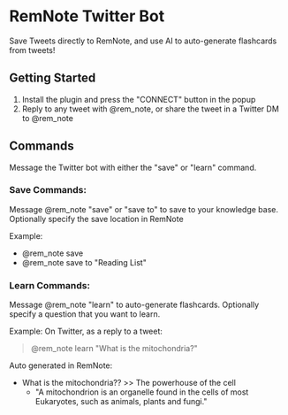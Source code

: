 # RemNote Twitter Bot

Save Tweets directly to RemNote, and use AI to auto-generate flashcards from tweets!

## Getting Started

1. Install the plugin and press the "CONNECT" button in the popup
2. Reply to any tweet with @rem_note, or share the tweet in a Twitter DM to @rem_note

## Commands

Message the Twitter bot with either the "save" or "learn" command.

### Save Commands:

Message @rem_note "save" or "save to" to save to your knowledge base. Optionally specify the save location in RemNote

Example:

- @rem_note save
- @rem_note save to "Reading List"

### Learn Commands:

Message @rem_note "learn" to auto-generate flashcards. Optionally specify a question that you want to learn.

Example:
On Twitter, as a reply to a tweet:

> @rem_note learn "What is the mitochondria?"

Auto generated in RemNote:

- What is the mitochondria?? >> The powerhouse of the cell
  - "A mitochondrion is an organelle found in the cells of most Eukaryotes, such as animals, plants and fungi."
